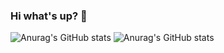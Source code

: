 ### Hi what's up? 🤙

![Anurag's GitHub stats](https://github-readme-stats.vercel.app/api?username=Anzai1026&theme=moltack&show_icons=true)
![Anurag's GitHub stats](https://github-profile-trophy.vercel.app/?username=Anzai1026&theme=oldie)
<picture>
  <source media="(prefers-color-scheme: dark)" srcset="https://user-images.githubusercontent.com/25423296/163456776-7f95b81a-f1ed-45f7-b7ab-8fa810d529fa.png">

